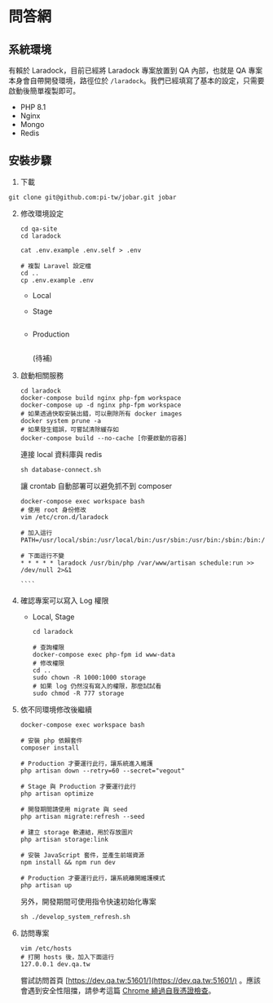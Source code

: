 # 問答網

## 系統環境
有賴於 Laradock，目前已經將 Laradock 專案放置到 QA 內部，也就是 QA 專案本身會自帶開發環境，路徑位於 `/laradock`。我們已經填寫了基本的設定，只需要啟動後簡單複製即可。
- PHP 8.1
- Nginx
- Mongo
- Redis

## 安裝步驟

1. 下載
````
git clone git@github.com:pi-tw/jobar.git jobar
````

2. 修改環境設定
    ````
    cd qa-site
    cd laradock
   
    cat .env.example .env.self > .env
    
   # 複製 Laravel 設定檔
    cd ..
   cp .env.example .env
   ````

    - Local

    - Stage
      ```
      ```


    - Production
      ```
      ```
      (待補)

3. 啟動相關服務
    ````shell
    cd laradock
    docker-compose build nginx php-fpm workspace
    docker-compose up -d nginx php-fpm workspace
    # 如果透過快取安裝出錯，可以刪除所有 docker images 
    docker system prune -a
    # 如果發生錯誤，可嘗試清除緩存如 
    docker-compose build --no-cache [你要啟動的容器]
    ````
   
    連接 local 資料庫與 redis
    ````shell
    sh database-connect.sh
    ````

   讓 crontab 自動部署可以避免抓不到 composer
    ```shell
    docker-compose exec workspace bash
    # 使用 root 身份修改
    vim /etc/cron.d/laradock
    ```

    ```shell
    # 加入這行
    PATH=/usr/local/sbin:/usr/local/bin:/usr/sbin:/usr/bin:/sbin:/bin:/var/www/vendor/bin

    # 下面這行不變
    * * * * * laradock /usr/bin/php /var/www/artisan schedule:run >> /dev/null 2>&1
    ```

       ````

4. 確認專案可以寫入 Log 權限

    - Local, Stage
        ````shell
        cd laradock
      
        # 查詢權限
        docker-compose exec php-fpm id www-data
        # 修改權限
        cd ..
        sudo chown -R 1000:1000 storage
        # 如果 log 仍然沒有寫入的權限，那麼試試看
        sudo chmod -R 777 storage
        ````


5. 依不同環境修改後繼續

   ````shell
   docker-compose exec workspace bash
   
   # 安裝 php 依賴套件
   composer install
   
   # Production 才要運行此行，讓系統進入維護
   php artisan down --retry=60 --secret="vegout"
   
   # Stage 與 Production 才要運行此行
   php artisan optimize
    
   # 開發期間請使用 migrate 與 seed
   php artisan migrate:refresh --seed
    
   # 建立 storage 軟連結，用於存放圖片
   php artisan storage:link
   ````

   ````shell   
   # 安裝 JavaScript 套件，並產生前端資源
   npm install && npm run dev
   
   # Production 才要運行此行，讓系統離開維護模式
   php artisan up
   ````      

   另外，開發期間可使用指令快速初始化專案
   ````
   sh ./develop_system_refresh.sh 
   ````
   
6. 訪問專案
    ````shell
    vim /etc/hosts
    # 打開 hosts 後，加入下面這行
    127.0.0.1 dev.qa.tw
    ````
   嘗試訪問首頁 [https://dev.qa.tw:51601/](https://dev.qa.tw:51601/)
   。應該會遇到安全性阻擋，請參考這篇 [Chrome 繞過自我憑證檢查](https://hackmd.io/@IMQMrPBwRTGAorHojUIIyg/SJgZy65D8#Chrome-%E7%B9%9E%E9%81%8E%E8%87%AA%E6%88%91%E6%86%91%E8%AD%89%E6%AA%A2%E6%9F%A5)。
